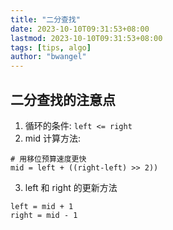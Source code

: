 ```yaml
---
title: "二分查找"
date: 2023-10-10T09:31:53+08:00
lastmod: 2023-10-10T09:31:53+08:00
tags: [tips, algo]
author: "bwangel"
---
```


## 二分查找的注意点

1. 循环的条件: `left <= right`
2. mid 计算方法:

```
# 用移位预算速度更快
mid = left + ((right-left) >> 2))
```

3. left 和 right 的更新方法

```
left = mid + 1
right = mid - 1
```

